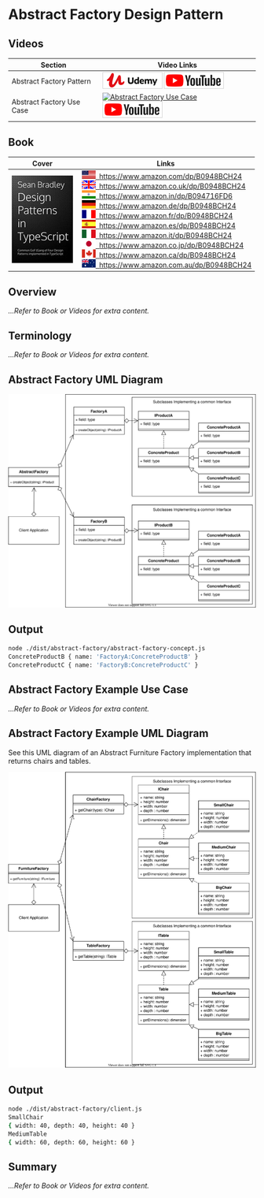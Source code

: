 # Abstract Factory Design Pattern

## Videos

| Section                   | Video Links                                                                                                                                                                                                                          |
| ------------------------- | ------------------------------------------------------------------------------------------------------------------------------------------------------------------------------------------------------------------------------------ |
| Abstract Factory Pattern  | <a class="udemyVideoLink" href="https://www.udemy.com/course/design-patterns-typescript/learn/lecture/26664356/?referralCode=6384C079FB0A503DB9D9" target="_blank" title="Abstract Factory"><img src="../img/udemy_btn_sm.gif" alt="Abstract Factory"/></a>&nbsp;<a id="ytVideoLink" href="https://www.youtube.com/watch?v=fKDZ5QeFVEE&list=PLKWUX7aMnlELvv8bXquIgxXYyHH5SFlaP" target="_blank" title="Abstract Factory Pattern"><img src="../img/yt_btn_sm.gif" alt="Abstract Factory Pattern"/></a>   |
| Abstract Factory Use Case | <a class="udemyVideoLink" href="https://www.udemy.com/course/design-patterns-typescript/learn/lecture/26664364/?referralCode=6384C079FB0A503DB9D9" target="_blank" title="Abstract Factory Use Case"><img src="/img/udemy_btn_sm.gif" alt="Abstract Factory Use Case"/></a>&nbsp;<a id="ytVideoLink" href="https://www.youtube.com/watch?v=KzDVODMnsh0&list=PLKWUX7aMnlELvv8bXquIgxXYyHH5SFlaP" target="_blank" title="Abstract Factory Use Case"><img src="../img/yt_btn_sm.gif" alt="Abstract Factory Use Case"/></a> |

## Book 

Cover | Links
-|-
![Design Patterns In TypeScript (ASIN : B0948BCH24)](../img/dp_typescript_125.jpg) | &nbsp;<a href="https://www.amazon.com/dp/B0948BCH24"><img src="../img/flag_us.gif">&nbsp; https://www.amazon.com/dp/B0948BCH24</a><br/>&nbsp;<a href="https://www.amazon.co.uk/dp/B0948BCH24"><img src="../img/flag_uk.gif">&nbsp; https://www.amazon.co.uk/dp/B0948BCH24</a><br/>&nbsp;<a href="https://www.amazon.in/dp/B094716FD6"><img src="../img/flag_in.gif">&nbsp; https://www.amazon.in/dp/B094716FD6</a><br/>&nbsp;<a href="https://www.amazon.de/dp/B0948BCH24"><img src="../img/flag_de.gif">&nbsp; https://www.amazon.de/dp/B0948BCH24</a><br/>&nbsp;<a href="https://www.amazon.fr/dp/B0948BCH24"><img src="../img/flag_fr.gif">&nbsp; https://www.amazon.fr/dp/B0948BCH24</a><br/>&nbsp;<a href="https://www.amazon.es/dp/B0948BCH24"><img src="../img/flag_es.gif">&nbsp; https://www.amazon.es/dp/B0948BCH24</a><br/>&nbsp;<a href="https://www.amazon.it/dp/B0948BCH24"><img src="../img/flag_it.gif">&nbsp; https://www.amazon.it/dp/B0948BCH24</a><br/>&nbsp;<a href="https://www.amazon.co.jp/dp/B0948BCH24"><img src="../img/flag_jp.gif">&nbsp; https://www.amazon.co.jp/dp/B0948BCH24</a><br/>&nbsp;<a href="https://www.amazon.ca/dp/B0948BCH24"><img src="../img/flag_ca.gif">&nbsp; https://www.amazon.ca/dp/B0948BCH24</a><br/>&nbsp;<a href="https://www.amazon.com.au/dp/B0948BCH24"><img src="../img/flag_au.gif">&nbsp; https://www.amazon.com.au/dp/B0948BCH24</a>

## Overview

_...Refer to Book or Videos for extra content._

## Terminology

_...Refer to Book or Videos for extra content._

## Abstract Factory UML Diagram

![Abstract Factory Overview](../img/abstract_factory_concept.svg)

## Output

```bash
node ./dist/abstract-factory/abstract-factory-concept.js
ConcreteProductB { name: 'FactoryA:ConcreteProductB' }
ConcreteProductC { name: 'FactoryB:ConcreteProductC' }
```

## Abstract Factory Example Use Case

_...Refer to Book or Videos for extra content._

## Abstract Factory Example UML Diagram

See this UML diagram of an Abstract Furniture Factory implementation that returns chairs
and tables.

![Abstract Furniture Factory](../img/abstract_furniture_factory.svg)

## Output

```bash
node ./dist/abstract-factory/client.js
SmallChair
{ width: 40, depth: 40, height: 40 }
MediumTable
{ width: 60, depth: 60, height: 60 }
```

<!-- ## New Coding Concepts

### Arrays

Arrays

Error Handling -->

## Summary

_...Refer to Book or Videos for extra content._
